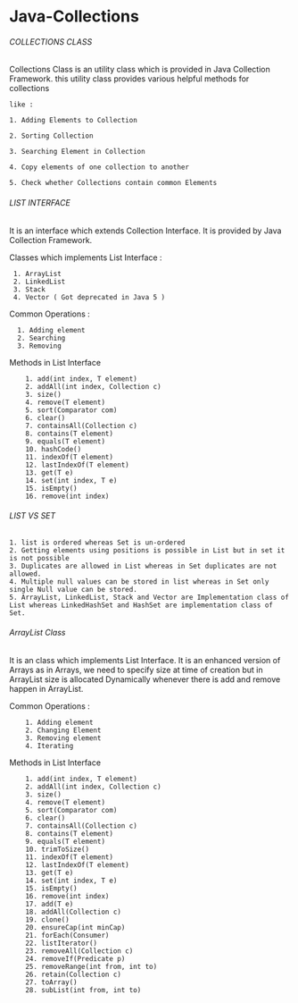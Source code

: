 # Java-Collections

###### COLLECTIONS CLASS


Collections Class is an utility class which is provided in Java Collection Framework.
    this utility class provides various helpful methods for collections
    
    like :
    
    1. Adding Elements to Collection
    
    2. Sorting Collection
    
    3. Searching Element in Collection
    
    4. Copy elements of one collection to another
    
    5. Check whether Collections contain common Elements

###### LIST INTERFACE

It is an interface which extends Collection Interface. It is provided by Java Collection Framework.

Classes which implements List Interface :
    
     1. ArrayList
     2. LinkedList
     3. Stack
     4. Vector ( Got deprecated in Java 5 )

Common Operations :

      1. Adding element
      2. Searching
      3. Removing
    
Methods in List Interface

        1. add(int index, T element)    
        2. addAll(int index, Collection c)      
        3. size()       
        4. remove(T element)
        5. sort(Comparator com)     
        6. clear()      
        7. containsAll(Collection c)      
        8. contains(T element)
        9. equals(T element)    
        10. hashCode()      
        11. indexOf(T element)      
        12. lastIndexOf(T element)
        13. get(T e)    
        14. set(int index, T e)     
        15. isEmpty()   
        16. remove(int index)

###### LIST VS SET

    1. list is ordered whereas Set is un-ordered
    2. Getting elements using positions is possible in List but in set it is not possible
    3. Duplicates are allowed in List whereas in Set duplicates are not allowed.
    4. Multiple null values can be stored in list whereas in Set only single Null value can be stored.
    5. ArrayList, LinkedList, Stack and Vector are Implementation class of List whereas LinkedHashSet and HashSet are implementation class of Set. 

###### ArrayList Class

It is an class which implements List Interface. 
It is an enhanced version of Arrays as in Arrays,
we need to specify size at time of creation but in ArrayList size is allocated Dynamically whenever there
is add and remove happen in ArrayList.

Common Operations :

        1. Adding element
        2. Changing Element
        3. Removing element
        4. Iterating

Methods in List Interface

        1. add(int index, T element)    
        2. addAll(int index, Collection c)      
        3. size()       
        4. remove(T element)
        5. sort(Comparator com)     
        6. clear()      
        7. containsAll(Collection c)      
        8. contains(T element)
        9. equals(T element)    
        10. trimToSize()    
        11. indexOf(T element)      
        12. lastIndexOf(T element)
        13. get(T e)    
        14. set(int index, T e)     
        15. isEmpty()   
        16. remove(int index)
        17. add(T e)
        18. addAll(Collection c)
        19. clone()
        20. ensureCap(int minCap)
        21. forEach(Consumer)
        22. listIterator()
        23. removeAll(Collection c)
        24. removeIf(Predicate p)
        25. removeRange(int from, int to)
        26. retain(Collection c)
        27. toArray()
        28. subList(int from, int to)
    
